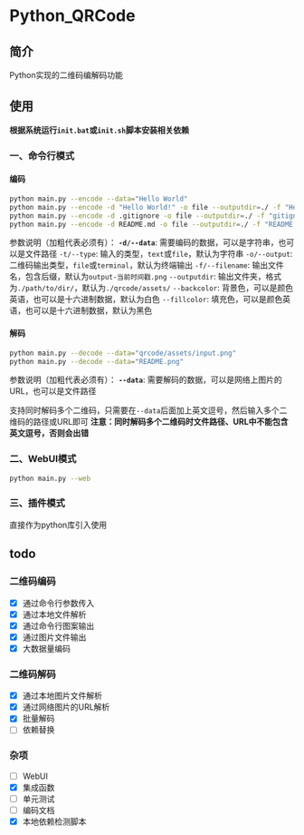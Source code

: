 # Python_QRCode

## 简介

Python实现的二维码编解码功能

## 使用

**根据系统运行`init.bat`或`init.sh`脚本安装相关依赖**

### 一、命令行模式

#### 编码

```bash
python main.py --encode --data="Hello World"
python main.py --encode -d "Hello World!" -o file --outputdir=./ -f "HelloWorld.png"
python main.py --encode -d .gitignore -o file --outputdir=./ -f "gitignore.png" -t file
python main.py --encode -d README.md -o file --outputdir=./ -f "README.png" -t file
```

参数说明（加粗代表必须有）：
**`-d/--data`**: 需要编码的数据，可以是字符串，也可以是文件路径
`-t/--type`: 输入的类型，`text`或`file`，默认为字符串
`-o/--output`: 二维码输出类型，`file`或`terminal`，默认为终端输出
`-f/--filename`: 输出文件名，包含后缀，默认为`output-当前时间戳.png`
`--outputdir`: 输出文件夹，格式为`./path/to/dir/`，默认为`./qrcode/assets/`
`--backcolor`: 背景色，可以是颜色英语，也可以是十六进制数据，默认为白色
`--fillcolor`: 填充色，可以是颜色英语，也可以是十六进制数据，默认为黑色

#### 解码

```bash
python main.py --decode --data="qrcode/assets/input.png"
python main.py --decode --data="README.png"
```

参数说明（加粗代表必须有）：
**`--data`**: 需要解码的数据，可以是网络上图片的URL，也可以是文件路径

支持同时解码多个二维码，只需要在`--data`后面加上英文逗号，然后输入多个二维码的路径或URL即可
**注意：同时解码多个二维码时文件路径、URL中不能包含英文逗号，否则会出错**

### 二、WebUI模式

```bash
python main.py --web
```

### 三、插件模式

直接作为python库引入使用

## todo

### 二维码编码

- [x] 通过命令行参数传入
- [x] 通过本地文件解析
- [x] 通过命令行图案输出
- [x] 通过图片文件输出
- [x] 大数据量编码

### 二维码解码

- [x] 通过本地图片文件解析
- [x] 通过网络图片的URL解析
- [x] 批量解码
- [ ] 依赖替换

### 杂项

- [ ] WebUI
- [x] 集成函数
- [ ] 单元测试
- [ ] 编码文档
- [x] 本地依赖检测脚本
